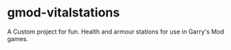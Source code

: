 # gmod-vitalstations
A Custom project for fun. Health and armour stations for use in Garry's Mod games. 
